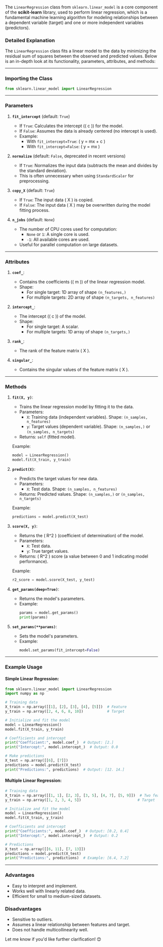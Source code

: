 The `LinearRegression` class from `sklearn.linear_model` is a core component of the **scikit-learn** library, used to perform linear regression, which is a fundamental machine learning algorithm for modeling relationships between a dependent variable (target) and one or more independent variables (predictors).

### **Detailed Explanation**

The `LinearRegression` class fits a linear model to the data by minimizing the residual sum of squares between the observed and predicted values. Below is an in-depth look at its functionality, parameters, attributes, and methods:

---

### **Importing the Class**
```python
from sklearn.linear_model import LinearRegression
```

---

### **Parameters**

1. **`fit_intercept`** (default: `True`)
   - If `True`: Calculates the intercept (\( c \)) for the model.
   - If `False`: Assumes the data is already centered (no intercept is used).
   - Example:
     - With `fit_intercept=True`: \( y = mx + c \)
     - With `fit_intercept=False`: \( y = mx \)

2. **`normalize`** (default: `False`, deprecated in recent versions)
   - If `True`: Normalizes the input data (subtracts the mean and divides by the standard deviation).
   - This is often unnecessary when using `StandardScaler` for preprocessing.

3. **`copy_X`** (default: `True`)
   - If `True`: The input data \( X \) is copied.
   - If `False`: The input data \( X \) may be overwritten during the model fitting process.

4. **`n_jobs`** (default: `None`)
   - The number of CPU cores used for computation:
     - `None` or `1`: A single core is used.
     - `-1`: All available cores are used.
   - Useful for parallel computation on large datasets.

---

### **Attributes**

1. **`coef_`**:
   - Contains the coefficients (\( m \)) of the linear regression model.
   - Shape:
     - For single target: 1D array of shape `(n_features,)`
     - For multiple targets: 2D array of shape `(n_targets, n_features)`

2. **`intercept_`**:
   - The intercept (\( c \)) of the model.
   - Shape:
     - For single target: A scalar.
     - For multiple targets: 1D array of shape `(n_targets,)`

3. **`rank_`**:
   - The rank of the feature matrix \( X \).

4. **`singular_`**:
   - Contains the singular values of the feature matrix \( X \).

---

### **Methods**

1. **`fit(X, y)`**:
   - Trains the linear regression model by fitting it to the data.
   - Parameters:
     - `X`: Training data (independent variables). Shape: `(n_samples, n_features)`
     - `y`: Target values (dependent variable). Shape: `(n_samples,)` or `(n_samples, n_targets)`
   - Returns: `self` (fitted model).

   Example:
   ```python
   model = LinearRegression()
   model.fit(X_train, y_train)
   ```

2. **`predict(X)`**:
   - Predicts the target values for new data.
   - Parameters:
     - `X`: Test data. Shape: `(n_samples, n_features)`
   - Returns: Predicted values. Shape: `(n_samples,)` or `(n_samples, n_targets)`

   Example:
   ```python
   predictions = model.predict(X_test)
   ```

3. **`score(X, y)`**:
   - Returns the \( R^2 \) (coefficient of determination) of the model.
   - Parameters:
     - `X`: Test data.
     - `y`: True target values.
   - Returns: \( R^2 \) score (a value between 0 and 1 indicating model performance).

   Example:
   ```python
   r2_score = model.score(X_test, y_test)
   ```

4. **`get_params(deep=True)`**:
   - Returns the model's parameters.
   - Example:
     ```python
     params = model.get_params()
     print(params)
     ```

5. **`set_params(**params)`**:
   - Sets the model's parameters.
   - Example:
     ```python
     model.set_params(fit_intercept=False)
     ```

---

### **Example Usage**
#### Simple Linear Regression:
```python
from sklearn.linear_model import LinearRegression
import numpy as np

# Training data
X_train = np.array([[1], [2], [3], [4], [5]])  # Feature
y_train = np.array([2, 4, 6, 8, 10])           # Target

# Initialize and fit the model
model = LinearRegression()
model.fit(X_train, y_train)

# Coefficients and intercept
print("Coefficient:", model.coef_)  # Output: [2.]
print("Intercept:", model.intercept_)  # Output: 0.0

# Make predictions
X_test = np.array([[6], [7]])
predictions = model.predict(X_test)
print("Predictions:", predictions)  # Output: [12. 14.]
```

#### Multiple Linear Regression:
```python
# Training data
X_train = np.array([[1, 1], [2, 3], [3, 5], [4, 7], [5, 9]])  # Two features
y_train = np.array([1, 2, 3, 4, 5])                          # Target

# Initialize and fit the model
model = LinearRegression()
model.fit(X_train, y_train)

# Coefficients and intercept
print("Coefficients:", model.coef_)  # Output: [0.2, 0.4]
print("Intercept:", model.intercept_)  # Output: 0.2

# Predictions
X_test = np.array([[6, 11], [7, 13]])
predictions = model.predict(X_test)
print("Predictions:", predictions)  # Example: [6.4, 7.2]
```

---

### **Advantages**
- Easy to interpret and implement.
- Works well with linearly related data.
- Efficient for small to medium-sized datasets.

### **Disadvantages**
- Sensitive to outliers.
- Assumes a linear relationship between features and target.
- Does not handle multicollinearity well.

Let me know if you'd like further clarification! 😊